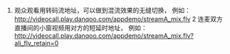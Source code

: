 1. 观众观看用转码流地址，可以做到混流效果的无缝切换， 例如： http://videocall.play.danqoo.com/appdemo/streamA_mix.flv
2  连麦双方直播间的小窗视频用对方的短延时地址， 例如： http://videocall.play.danqoo.com/appdemo/streamA_mix.flv?ali_flv_retain=0

